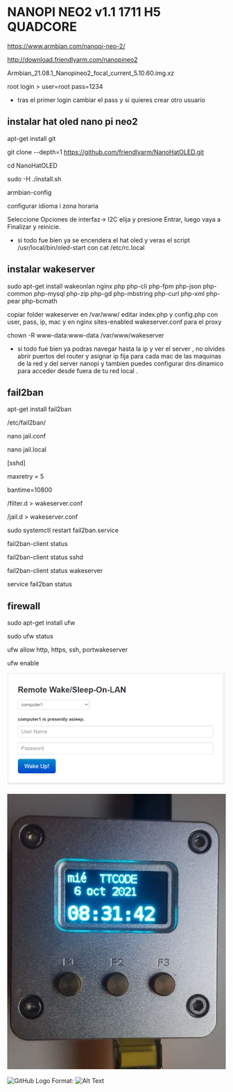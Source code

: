 # NANOPI NEO2 v1.1 1711 H5 QUADCORE

https://www.armbian.com/nanopi-neo-2/

http://download.friendlyarm.com/nanopineo2


Armbian_21.08.1_Nanopineo2_focal_current_5.10.60.img.xz

root login >  user=root pass=1234

* tras el primer login cambiar el pass y si quieres crear otro usuario


## instalar hat oled nano pi neo2

apt-get install git

git clone --depth=1 https://github.com/friendlyarm/NanoHatOLED.git
 
cd NanoHatOLED
 
sudo -H ./install.sh

armbian-config

configurar idioma i zona horaria

Seleccione Opciones de interfaz-> I2C elija y presione Entrar, luego vaya a Finalizar y reinicie.

* si todo fue bien ya se encendera el hat oled y veras el script /usr/local/bin/oled-start con cat /etc/rc.local 


## instalar wakeserver

sudo apt-get install wakeonlan nginx php php-cli php-fpm php-json php-common php-mysql php-zip php-gd php-mbstring php-curl php-xml php-pear php-bcmath 

copiar folder  wakeserver en /var/www/  editar index.php y config.php con user, pass, ip, mac  y en nginx  sites-enabled  wakeserver.conf para el proxy

chown -R www-data:www-data /var/www/wakeserver

* si todo fue bien ya podras navegar hasta la ip y ver el server , no olvides abrir puertos del router y asignar ip fija para cada mac de las maquinas de la red y del server nanopi y  tambien puedes configurar dns dinamico para acceder desde fuera de tu red local .


## fail2ban 

apt-get install fail2ban

/etc/fail2ban/

nano jail.conf

nano jail.local

[sshd]

maxretry = 5

bantime=10800

/filter.d  > wakeserver.conf

/jail.d > wakeserver.conf

sudo systemctl restart fail2ban.service

fail2ban-client status

fail2ban-client status sshd

fail2ban-client status wakeserver

service fail2ban status


## firewall

sudo apt-get install ufw

sudo ufw status

ufw allow http, https, ssh, portwakeserver

ufw enable


![alt tag](https://github.com/reproteq/nanopi2_hat_oled_wol_server/blob/main/wake.png)


![GitHub Logo](https://github.com/reproteq/nanopi2_hat_oled_wol_server/blob/main/nanopi2-wol-server.png)


![GitHub Logo](/images/logo.png)
Format: ![Alt Text](url)

